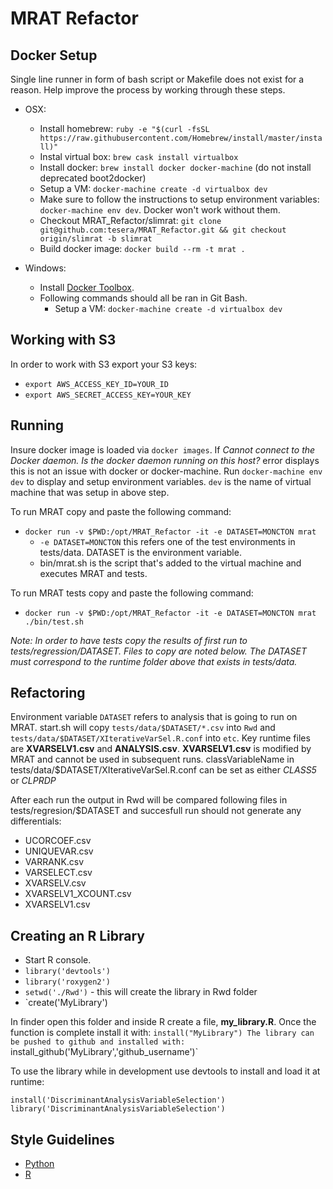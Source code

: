 # MRAT Refactor

## Docker Setup

Single line runner in form of bash script or Makefile does not exist for a reason. Help improve the process by working through these steps. 

* OSX:
	- Install homebrew: `ruby -e "$(curl -fsSL https://raw.githubusercontent.com/Homebrew/install/master/install)"`
	- Instal virtual box: `brew cask install virtualbox`
	- Install docker: `brew install docker docker-machine` (do not install deprecated boot2docker)	
	- Setup a VM: `docker-machine create -d virtualbox dev`
	- Make sure to follow the instructions to setup environment variables: `docker-machine env dev`. Docker won't work without them.
	- Checkout MRAT_Refactor/slimrat: `git clone git@github.com:tesera/MRAT_Refactor.git && git checkout origin/slimrat -b slimrat`
	- Build docker image: `docker build --rm -t mrat .`

* Windows:
	- Install [Docker Toolbox](https://www.docker.com/docker-toolbox).
	- Following commands should all be ran in Git Bash.
		- Setup a VM: `docker-machine create -d virtualbox dev`


## Working with S3
In order to work with S3 export your S3 keys:
- `export AWS_ACCESS_KEY_ID=YOUR_ID`
- `export AWS_SECRET_ACCESS_KEY=YOUR_KEY`

## Running

Insure docker image is loaded via `docker images`. If *Cannot connect to the Docker daemon. Is the docker daemon running on this host?* error displays this is not an issue with docker or docker-machine. Run `docker-machine env dev` to display and setup environment variables. `dev` is the name of virtual machine that was setup in above step.

To run MRAT copy and paste the following command:

* `docker run -v $PWD:/opt/MRAT_Refactor -it -e DATASET=MONCTON mrat`
	- `-e DATASET=MONCTON` this refers one of the test environments in tests/data. DATASET is the environment variable.
	- bin/mrat.sh is the script that's added to the virtual machine and executes MRAT and tests. 

To run MRAT tests copy and paste the following command:

* `docker run -v $PWD:/opt/MRAT_Refactor -it -e DATASET=MONCTON mrat ./bin/test.sh`

*Note: In order to have tests copy the results of first run to tests/regression/DATASET. Files to copy are noted below. The DATASET must correspond to the runtime folder above that exists in tests/data.*

## Refactoring

Environment variable `DATASET` refers to analysis that is going to run on MRAT. start.sh will copy `tests/data/$DATASET/*.csv` into `Rwd` and `tests/data/$DATASET/XIterativeVarSel.R.conf` into `etc`. Key runtime files are **XVARSELV1.csv** and **ANALYSIS.csv**. **XVARSELV1.csv** is modified by MRAT and cannot be used in subsequent runs. classVariableName in tests/data/$DATASET/XIterativeVarSel.R.conf can be set as either _CLASS5_ or _CLPRDP_

After each run the output in Rwd will be compared following files in tests/regresion/$DATASET and succesfull run should not generate any differentials:
- UCORCOEF.csv
- UNIQUEVAR.csv
- VARRANK.csv 
- VARSELECT.csv 
- XVARSELV.csv
- XVARSELV1_XCOUNT.csv
- XVARSELV1.csv

## Creating an R Library

- Start R console.
- `library('devtools')`
- `library('roxygen2')`
- `setwd('./Rwd')` - this will create the library in Rwd folder
- `create('MyLibrary')

In finder open this folder and inside R create a file, **my_library.R**. Once the function is complete install it with: `install("MyLibrary")
The library can be pushed to github and installed with: `install_github('MyLibrary','github_username')`

To use the library while in development use devtools to install and load it at runtime:
```
install('DiscriminantAnalysisVariableSelection')
library('DiscriminantAnalysisVariableSelection')
```

## Style Guidelines
- [Python](https://www.python.org/dev/peps/pep-0008/)
- [R](https://google.github.io/styleguide/Rguide.xml)